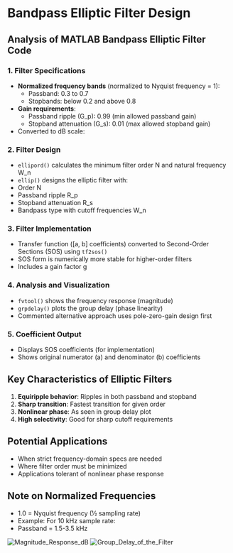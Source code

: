 # Bandpass Elliptic Filter Design

## Analysis of MATLAB Bandpass Elliptic Filter Code

### 1. Filter Specifications
- **Normalized frequency bands** (normalized to Nyquist frequency = 1):
  - Passband: 0.3 to 0.7
  - Stopbands: below 0.2 and above 0.8
- **Gain requirements**:
  - Passband ripple (G_p): 0.99 (min allowed passband gain)
  - Stopband attenuation (G_s): 0.01 (max allowed stopband gain)
- Converted to dB scale:

### 2. Filter Design
- `ellipord()` calculates the minimum filter order N and natural frequency W_n
- `ellip()` designs the elliptic filter with:
- Order N
- Passband ripple R_p
- Stopband attenuation R_s
- Bandpass type with cutoff frequencies W_n

### 3. Filter Implementation
- Transfer function ([a, b] coefficients) converted to Second-Order Sections (SOS) using `tf2sos()`
- SOS form is numerically more stable for higher-order filters
- Includes a gain factor g

### 4. Analysis and Visualization
- `fvtool()` shows the frequency response (magnitude)
- `grpdelay()` plots the group delay (phase linearity)
- Commented alternative approach uses pole-zero-gain design first

### 5. Coefficient Output
- Displays SOS coefficients (for implementation)
- Shows original numerator (a) and denominator (b) coefficients

## Key Characteristics of Elliptic Filters
1. **Equiripple behavior**: Ripples in both passband and stopband
2. **Sharp transition**: Fastest transition for given order
3. **Nonlinear phase**: As seen in group delay plot
4. **High selectivity**: Good for sharp cutoff requirements

## Potential Applications
- When strict frequency-domain specs are needed
- Where filter order must be minimized
- Applications tolerant of nonlinear phase response

## Note on Normalized Frequencies
- 1.0 = Nyquist frequency (½ sampling rate)
- Example: For 10 kHz sample rate:
- Passband = 1.5-3.5 kHz

![Magnitude_Response_dB](https://github.com/user-attachments/assets/d786a90c-6b76-4762-b79f-268093f3bdda)
![Group_Delay_of_the_Filter](https://github.com/user-attachments/assets/173cd6a1-bec8-4601-b2b2-49ca8648fa9b)
